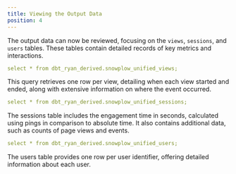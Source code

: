 ```yaml
---
title: Viewing the Output Data  
position: 4
---
```


The output data can now be reviewed, focusing on the `views`, `sessions`, and `users` tables. These tables contain detailed records of key metrics and interactions.

```yaml
select * from dbt_ryan_derived.snowplow_unified_views;
```

This query retrieves one row per view, detailing when each view started and ended, along with extensive information on where the event occurred.

```yaml
select * from dbt_ryan_derived.snowplow_unified_sessions;
```

The sessions table includes the engagement time in seconds, calculated using pings in comparison to absolute time. It also contains additional data, such as counts of page views and events.

```yaml
select * from dbt_ryan_derived.snowplow_unified_users;
```

The users table provides one row per user identifier, offering detailed information about each user.
